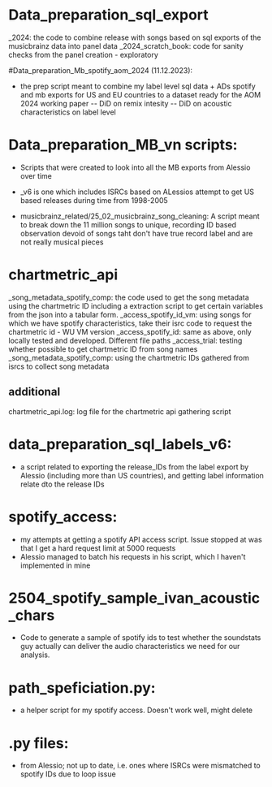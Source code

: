 
# Data_preparation_sql_export

_2024: the code to combine release with songs based on sql exports of the musicbrainz data into panel data
_2024_scratch_book: code for sanity checks from the panel creation - exploratory

#Data_preparation_Mb_spotify_aom_2024 (11.12.2023):

- the prep script meant to combine my label level sql data + ADs spotify and mb exports for US and EU countries to a dataset ready for the AOM 2024 working paper
-- DiD on remix intesity
-- DiD on acoustic characteristics on label level


# Data_preparation_MB_vn scripts:

- Scripts that were created to look into all the MB exports from Alessio over time
- _v6 is one which includes ISRCs based on ALessios attempt to get US based releases during time from 1998-2005 

- musicbrainz_related/25_02_musicbrainz_song_cleaning: A script meant to break down the 11 million songs to unique, recording ID based observation devoid of songs taht don't have true record label and are not really musical pieces

# chartmetric_api
_song_metadata_spotify_comp: the code used to get the song metadata using the chartmetric ID including a extraction script to get certain variables from the json into a tabular form. 
_access_spotify_id_vm: using songs for which we have spotify characteristics, take their isrc code to request the chartmetric id - WU VM version
_access_spotify_id: same as above, only locally tested and developed. Different file paths
_access_trial: testing whether possible to get chartmetric ID from song names
_song_metadata_spotify_comp: using the chartmetric IDs gathered from isrcs to collect song metadata

## additional

chartmetric_api.log: log file for the chartmetric api gathering script

# data_preparation_sql_labels_v6:
- a script related to exporting the release_IDs from the label export by Alessio (including more than US countries), and getting label information relate dto the release IDs

# spotify_access:

- my attempts at getting a spotify API access script. Issue stopped at was that I get a hard request limit at 5000 requests
- Alessio managed to batch his requests in his script, which I haven't implemented in mine 

# 2504_spotify_sample_ivan_acoustic_chars
- Code to generate a sample of spotify ids to test whether the soundstats guy actually can deliver the audio characteristics we need for our analysis. 


# path_speficiation.py:
- a helper script for my spotify access. Doesn't work well, might delete

# .py files:
- from Alessio; not up to date, i.e. ones where ISRCs were mismatched to spotify IDs due to loop issue

